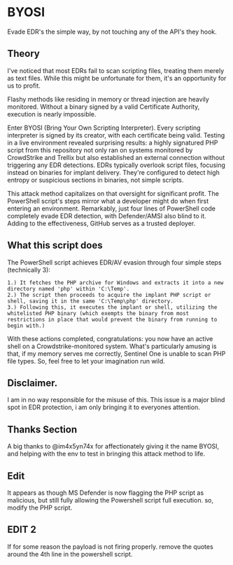 # BYOSI
Evade EDR's the simple way, by not touching any of the API's they hook.


## Theory

I've noticed that most EDRs fail to scan scripting files, treating them merely as text files. While this might be unfortunate for them, it's an opportunity for us to profit.

Flashy methods like residing in memory or thread injection are heavily monitored. Without a binary signed by a valid Certificate Authority, execution is nearly impossible.

Enter BYOSI (Bring Your Own Scripting Interpreter). Every scripting interpreter is signed by its creator, with each certificate being valid. Testing in a live environment revealed surprising results: a highly signatured PHP script from this repository not only ran on systems monitored by CrowdStrike and Trellix but also established an external connection without triggering any EDR detections. EDRs typically overlook script files, focusing instead on binaries for implant delivery. They're configured to detect high entropy or suspicious sections in binaries, not simple scripts.

This attack method capitalizes on that oversight for significant profit. The PowerShell script's steps mirror what a developer might do when first entering an environment. Remarkably, just four lines of PowerShell code completely evade EDR detection, with Defender/AMSI also blind to it. Adding to the effectiveness, GitHub serves as a trusted deployer.

## What this script does

The PowerShell script achieves EDR/AV evasion through four simple steps (technically 3):

    1.) It fetches the PHP archive for Windows and extracts it into a new directory named 'php' within 'C:\Temp'.
    2.) The script then proceeds to acquire the implant PHP script or shell, saving it in the same 'C:\Temp\php' directory.
    3.) Following this, it executes the implant or shell, utilizing the whitelisted PHP binary (which exempts the binary from most restrictions in place that would prevent the binary from running to begin with.)

With these actions completed, congratulations: you now have an active shell on a Crowdstrike-monitored system. What's particularly amusing is that, if my memory serves me correctly, Sentinel One is unable to scan PHP file types. So, feel free to let your imagination run wild.

## Disclaimer.

I am in no way responsible for the misuse of this. This issue is a major blind spot in EDR protection, i am only bringing it to everyones attention.

## Thanks Section

A big thanks to @im4x5yn74x for affectionately giving it the name BYOSI, and helping with the env to test in bringing this attack method to life.

## Edit

It appears as though MS Defender is now flagging the PHP script as malicious, but still fully allowing the Powershell script full execution. so, modify the PHP script.

## EDIT 2

If for some reason the payload is not firing properly. remove the quotes around the 4th line in the powershell script. 
